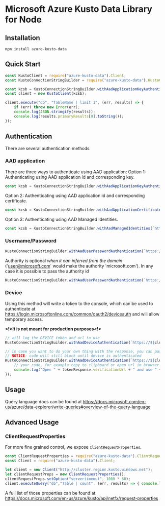 # Microsoft Azure Kusto Data Library for Node

## Installation

`npm install azure-kusto-data`

## Quick Start

```javascript 
const KustoClient = require("azure-kusto-data").Client;
const KustoConnectionStringBuilder = require("azure-kusto-data").KustoConnectionStringBuilder;

const kcsb = KustoConnectionStringBuilder.withAadApplicationKeyAuthentication(`https://${clusterName}.kusto.windows.net`,'appid','appkey','authorityId');
const client = new KustoClient(kcsb);

client.execute("db", "TableName | limit 1", (err, results) => {
    if (err) throw new Error(err);
    console.log(JSON.stringify(results));
    console.log(results.primaryResults[0].toString());
});

```

## Authentication
There are several authentication methods

### AAD application
There are three ways to authenticate using AAD application:
Option 1: Authenticating using AAD application id and corresponding key.
```javascript
const kcsb = KustoConnectionStringBuilder.withAadApplicationKeyAuthentication(`https://${clusterName}.kusto.windows.net`,'appid','appkey','authorityId');
```

Option 2: Authenticating using AAD application id and corresponding certificate.

```javascript
const kcsb = KustoConnectionStringBuilder.withAadApplicationCertificateAuthentication(`https://${clusterName}.kusto.windows.net`, 'appid', 'certificate', 'thumbprint', 'authorityId');
```

Option 3: Authenticating using AAD Managed Identities.

```javascript
const kcsb = KustoConnectionStringBuilder.withAadManagedIdentities(`https://${clusterName}.kusto.windows.net`, 'msi_endpoint', 'msi_secret');
```


### Username/Password
```javascript
KustoConnectionStringBuilder.withAadUserPasswordAuthentication(`https://${clusterName}.kusto.windows.net`,'username','password');
```

Authority is optional *when it can inferred from the domain* ('user@microsoft.com' would make the authority 'microsoft.com'). 
In any case it is possible to pass the authority id
```javascript
KustoConnectionStringBuilder.withAadUserPasswordAuthentication(`https://${clusterName}.kusto.windows.net`,'username','password','authorityId');
```

### Device
Using this method will write a token to the console, which can be used to authenticate at https://login.microsoftonline.com/common/oauth2/deviceauth and will allow temporary access. 

**<!>It is not meant for production purposes<!>**

```javascript
// will log the DEVICE token and url to use
KustoConnectionStringBuilder.withAadDeviceAuthentication(`https://${clusterName}.kusto.windows.net`, authId);

// in case you want to do your own thing with the response, you can pass a callback
// NOTICE: code will still block until device is authenticated
KustoConnectionStringBuilder.withAadDeviceAuthentication(`https://${clusterName}.kusto.windows.net`, authId, (toeknResponse) => {
    // your code, for example copy to clipboard or open url in browser
    console.log("Open " + tokenResponse.verificationUrl + " and use " + tokenResponse.userCode + " code to authorize.");
});
```

## Usage
Query language docs can be found at https://docs.microsoft.com/en-us/azure/data-explorer/write-queries#overview-of-the-query-language

## Advanced Usage

### ClientRequestProperties

For more fine grained control, we expose `ClientRequestProperties`.

```javascript
const ClientRequestProperties = require("azure-kusto-data").ClientRequestProperties;
const Client = require("azure-kusto-data").Client;

let client = new Client("http://cluster.region.kusto.windows.net");
let clientRequestProps = new ClientRequestProperties();
clientRequestProps.setOption("servertimeout", 1000 * 60);
client.executeQuery("db","Table | count", (err, results) => { console.log(results);}, clientRequestProps);
```

A full list of those properties can be found at https://docs.microsoft.com/en-us/azure/kusto/api/netfx/request-properties

